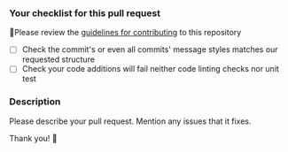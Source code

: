 ### Your checklist for this pull request
🚨Please review the [guidelines for contributing](../CONTRIBUTING.md) to this repository

- [ ] Check the commit's or even all commits' message styles matches our requested structure
- [ ] Check your code additions will fail neither code linting checks nor unit test

### Description
Please describe your pull request. Mention any issues that it fixes.

Thank you! 💓
